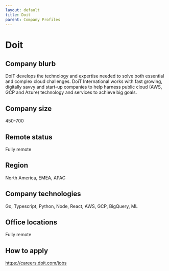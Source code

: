 ```yaml
---
layout: default
title: Doit
parent: Company Profiles
---
```


# Doit

## Company blurb

DoiT develops the technology and expertise needed to solve both essential and complex cloud challenges. DoiT International works with fast growing, digitally savvy and start-up companies to help harness public cloud (AWS, GCP and Azure) technology and services to achieve big goals.

## Company size

450-700

## Remote status

Fully remote

## Region

North America, EMEA, APAC

## Company technologies

Go, Typescript, Python, Node, React, AWS, GCP, BigQuery, ML

## Office locations

Fully remote

## How to apply

https://careers.doit.com/jobs
